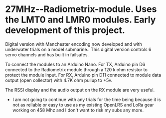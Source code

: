 # 27MHz--Radiometrix-module. Uses the LMT0 and LMR0 modules. Early development of this project.   

Digital version with Manchester encoding now developed and with underwater trials on a model submarine.. This digital version controls 6 servo channels and has built in failsafes. 

To connect the modules to an Arduino Nano. For TX, Arduino pin D6 connected to the Radiometrix module through a 120 k ohm resistor to protect the module input.
For RX, Arduino pin D11 connected to module data output (open collector) with 4.7K ohm pullup to +5v.

The RSSI display and the audio output on the RX module are very useful.


- I am not going to continue with any trials for the time being because it is not as reliable or easy to use as my existing  OpenLRS and LoRa gear working on 458 Mhz and I don't want to risk my subs any more.
